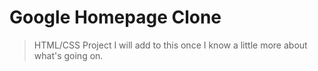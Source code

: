 # Google Homepage Clone

> HTML/CSS Project
> I will add to this once I know a little more about what's going on.
